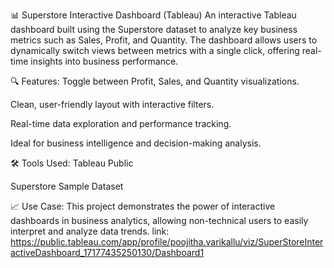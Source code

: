📊 Superstore Interactive Dashboard (Tableau)
An interactive Tableau dashboard built using the Superstore dataset to analyze key business metrics such as Sales, Profit, and Quantity. The dashboard allows users to dynamically switch views between metrics with a single click, offering real-time insights into business performance.

🔍 Features:
Toggle between Profit, Sales, and Quantity visualizations.

Clean, user-friendly layout with interactive filters.

Real-time data exploration and performance tracking.

Ideal for business intelligence and decision-making analysis.

🛠️ Tools Used:
Tableau Public

Superstore Sample Dataset

📈 Use Case:
This project demonstrates the power of interactive dashboards in business analytics, allowing non-technical users to easily interpret and analyze data trends.
link: https://public.tableau.com/app/profile/poojitha.varikallu/viz/SuperStoreInteractiveDashboard_17177435250130/Dashboard1
